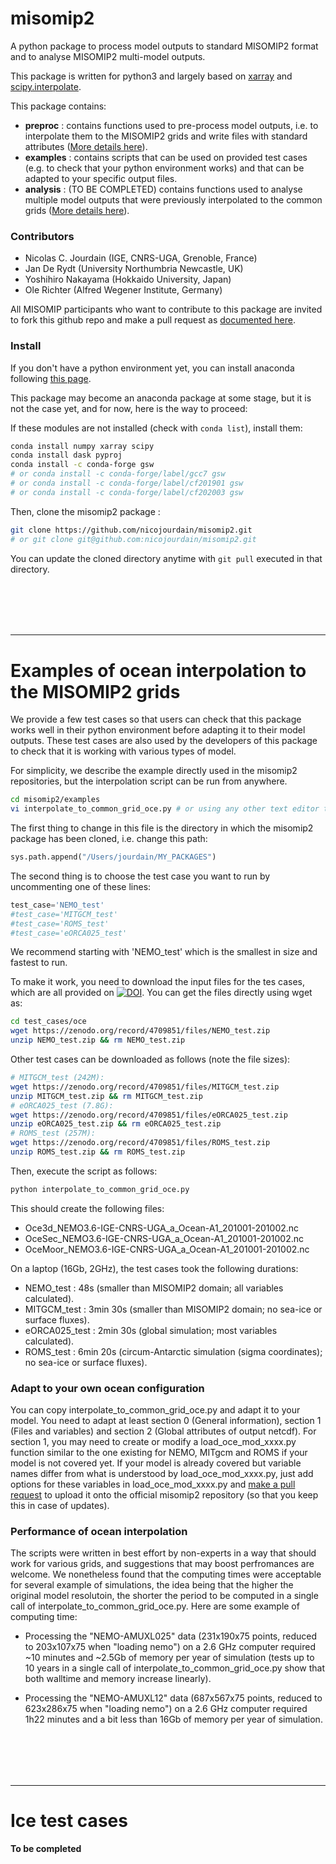 # misomip2
A python package to process model outputs to standard MISOMIP2 format and to analyse MISOMIP2 multi-model outputs.

This package is written for python3 and largely based on [xarray](http://xarray.pydata.org) and [scipy.interpolate](https://docs.scipy.org/doc/scipy/reference/interpolate.html).

This package contains:
* **preproc** : contains functions used to pre-process model outputs, i.e. to interpolate them to the MISOMIP2 grids and write files with standard attributes ([More details here](https://github.com/nicojourdain/misomip2/tree/master/preproc/README.md)).
* **examples** : contains scripts that can be used on provided test cases (e.g. to check that your python environment works) and that can be adapted to your specific output files.
* **analysis** : (TO BE COMPLETED) contains functions used to analyse multiple model outputs that were previously interpolated to the common grids ([More details here](https://github.com/nicojourdain/misomip2/tree/master/analysis/README.md)).

### Contributors
* Nicolas C. Jourdain (IGE, CNRS-UGA, Grenoble, France)
* Jan De Rydt (University Northumbria Newcastle, UK)
* Yoshihiro Nakayama (Hokkaido University, Japan)
* Ole Richter (Alfred Wegener Institute, Germany)

All MISOMIP participants who want to contribute to this package are invited to fork this github repo and make a pull request as [documented here](https://opensource.com/article/19/7/create-pull-request-github).

### Install
If you don't have a python environment yet, you can install anaconda following [this page](https://docs.anaconda.com/anaconda/install/).

This package may become an anaconda package at some stage, but it is not the case yet, and for now, here is the way to proceed:

If these modules are not installed (check with ```conda list```), install them:
```bash
conda install numpy xarray scipy
conda install dask pyproj
conda install -c conda-forge gsw 
# or conda install -c conda-forge/label/gcc7 gsw 
# or conda install -c conda-forge/label/cf201901 gsw 
# or conda install -c conda-forge/label/cf202003 gsw
```

Then, clone the misomip2 package :

```bash
git clone https://github.com/nicojourdain/misomip2.git
# or git clone git@github.com:nicojourdain/misomip2.git
```

You can update the cloned directory anytime with ```git pull``` executed in that directory. 

<br/><br/>
----------
----------

# Examples of ocean interpolation to the MISOMIP2 grids

We provide a few test cases so that users can check that this package works well in their python environment before adapting it to their model outputs. These test cases are also used by the developers of this package to check that it is working with various types of model. 

For simplicity, we describe the example directly used in the misomip2 repositories, but the interpolation script can be run from anywhere.

```bash
cd misomip2/examples
vi interpolate_to_common_grid_oce.py # or using any other text editor than vi
```
The first thing to change in this file is the directory in which the misomip2 package has been cloned, i.e. change this path:
```python
sys.path.append("/Users/jourdain/MY_PACKAGES")
```
The second thing is to choose the test case you want to run by uncommenting one of these lines:
```python
test_case='NEMO_test'
#test_case='MITGCM_test'
#test_case='ROMS_test'
#test_case='eORCA025_test'
```
We recommend starting with 'NEMO_test' which is the smallest in size and fastest to run.

To make it work, you need to download the input files for the tes cases, which are all provided on [![DOI](https://zenodo.org/badge/DOI/10.5281/zenodo.4709851.svg)](https://doi.org/10.5281/zenodo.4709851). You can get the files directly using wget as:
```bash
cd test_cases/oce
wget https://zenodo.org/record/4709851/files/NEMO_test.zip
unzip NEMO_test.zip && rm NEMO_test.zip
```

Other test cases can be downloaded as follows (note the file sizes):
```bash
# MITGCM_test (242M):
wget https://zenodo.org/record/4709851/files/MITGCM_test.zip
unzip MITGCM_test.zip && rm MITGCM_test.zip
# eORCA025_test (7.8G):
wget https://zenodo.org/record/4709851/files/eORCA025_test.zip
unzip eORCA025_test.zip && rm eORCA025_test.zip
# ROMS_test (257M):
wget https://zenodo.org/record/4709851/files/ROMS_test.zip
unzip ROMS_test.zip && rm ROMS_test.zip
```

Then, execute the script as follows:
```bash
python interpolate_to_common_grid_oce.py
```
This should create the following files:
* Oce3d\_NEMO3.6-IGE-CNRS-UGA\_a\_Ocean-A1\_201001-201002.nc
* OceSec\_NEMO3.6-IGE-CNRS-UGA\_a\_Ocean-A1\_201001-201002.nc
* OceMoor\_NEMO3.6-IGE-CNRS-UGA\_a\_Ocean-A1\_201001-201002.nc

On a laptop (16Gb, 2GHz), the test cases took the following durations:
* NEMO\_test : 48s (smaller than MISOMIP2 domain; all variables calculated). 
* MITGCM_test : 3min 30s (smaller than MISOMIP2 domain; no sea-ice or surface fluxes).
* eORCA025_test : 2min 30s (global simulation; most variables calculated).
* ROMS_test : 6min 20s (circum-Antarctic simulation (sigma coordinates); no sea-ice or surface fluxes).

### Adapt to your own ocean configuration

You can copy interpolate_to_common_grid_oce.py and adapt it to your model. You need to adapt at least section 0 (General information), section 1 (Files and variables) and section 2 (Global attributes of output netcdf). For section 1, you may need to create or modify a load\_oce\_mod\_xxxx.py function similar to the one existing for NEMO, MITgcm and ROMS if your model is not covered yet. If your model is already covered but variable names differ from what is understood by load\_oce\_mod\_xxxx.py, just add options for these variables in load\_oce\_mod\_xxxx.py and [make a pull request](https://opensource.com/article/19/7/create-pull-request-github) to upload it onto the official misomip2 repository (so that you keep this in case of updates).

### Performance of ocean interpolation

The scripts were written in best effort by non-experts in a way that should work for various grids, and suggestions that may boost perfromances are welcome. We nonetheless found that the computing times were acceptable for several example of simulations, the idea being that the higher the original model resolutoin, the shorter the period to be computed in a single call of interpolate\_to\_common\_grid\_oce.py. Here are some example of computing time:

* Processing the "NEMO-AMUXL025" data (231x190x75 points, reduced to 203x107x75 when "loading nemo") on a 2.6 GHz computer required ~10 minutes and ~2.5Gb of memory per year of simulation (tests up to 10 years in a single call of interpolate\_to\_common\_grid\_oce.py show that both walltime and memory increase linearly). 

* Processing the "NEMO-AMUXL12" data (687x567x75 points, reduced to 623x286x75 when "loading nemo") on a 2.6 GHz computer required 1h22 minutes and a bit less than 16Gb of memory per year of simulation.

<br/><br/>
----------
----------
 
# Ice test cases

**To be completed**

